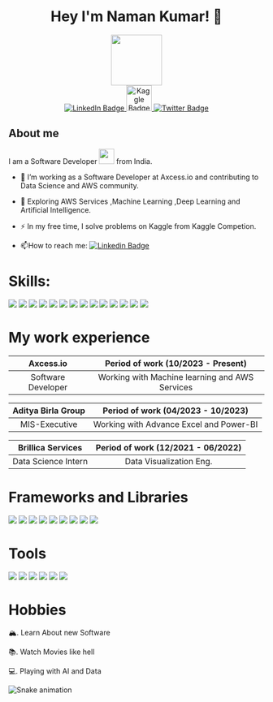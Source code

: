 <h1 align="center"> Hey I'm Naman Kumar! <span class="wave">👋 </span></h1>

<div id="header" align="center">
  <img src="https://media.giphy.com/media/M9gbBd9nbDrOTu1Mqx/giphy.gif" width="100"/>
</div>
<div align="center" id="badges">
  <a href="https://www.linkedin.com/in/naman-kumar-4b3b39197/">
    <img src="https://img.shields.io/badge/LinkedIn-blue?style=for-the-badge&logo=linkedin&logoColor=white" alt="LinkedIn Badge"/>
  </a>
  <a href="https://www.kaggle.com/namankr1812/code">
    <img height="50" src="https://tse4.mm.bing.net/th/id/OIP.V1ofn6mJ1viNqD250of3sQHaDt?pid=ImgDet&rs=1" alt="Kaggle Badge"/>
  </a>
  <a href="your-twitter-URL">
    <img src="https://img.shields.io/badge/Twitter-blue?style=for-the-badge&logo=twitter&logoColor=white" alt="Twitter Badge"/>
  </a>
</div>






<h2>About me </h2>

I am a Software Developer  <img src="https://media.giphy.com/media/WUlplcMpOCEmTGBtBW/giphy.gif" width="30"> from India.

- :telescope: I’m working as a Software Developer at Axcess.io and contributing to Data Science and AWS community.

- :seedling: Exploring AWS Services ,Machine Learning ,Deep Learning and Artificial Intelligence.

- :zap: In my free time, I solve problems on Kaggle from Kaggle Competion.

- :mailbox:How to reach me: [![Linkedin Badge](https://img.shields.io/badge/-kakbar-blue?style=flat&logo=Linkedin&logoColor=white)](https://www.linkedin.com/in/naman-kumar-4b3b39197/)

<h1>Skills:</h1>
  <p>
  <img src="https://img.shields.io/badge/Python-3776AB?style=for-the-badge&logo=python&logoColor=white" />
  <img src="https://img.shields.io/badge/Machine Learning-E34F26?style=for-the-badge&logo=Machine Learning5&logoColor=white" />
  <img src="https://img.shields.io/badge/Deep Learning-1572B6?style=for-the-badge&logo=Deep Learning3&logoColor=white" />
  <img src="https://img.shields.io/badge/SQL-323330?style=for-the-badge&logo=SQL&logoColor=F7DF1E" />
  <img src="https://img.shields.io/badge/Selinum-007ACC?style=for-the-badge&logo=Selinum&logoColor=white" />
  <img src="https://img.shields.io/badge/C-00599C?style=for-the-badge&logo=c&logoColor=white" />
  <img src="https://img.shields.io/badge/Computer-Vision-ED8B00?style=for-the-badge&logo=Computer-Vision&logoColor=white" />
  <img src="https://img.shields.io/badge/MS-Excel-777BB4?style=for-the-badge&logo=MS-Excel&logoColor=white" />
  <img src="https://img.shields.io/badge/Neural Network-FA7343?style=for-the-badge&logo=Neural Network&logoColor=white" />
  <img src="https://img.shields.io/badge/Azure-00ADD8?style=for-the-badge&logo=Azure&logoColor=white" />
  <img src="https://img.shields.io/badge/Hadoop-CC342D?style=for-the-badge&logo=Hadoop&logoColor=white" />
  <img src="https://img.shields.io/badge/Web-Scrapping-5E5C5C?style=for-the-badge&logo=Web-Scrapping&logoColor=white" />
  <img src="https://img.shields.io/badge/Power-BI-3776AB?style=for-the-badge&logo=Power-BI&logoColor=white" />
  <img src="https://img.shields.io/badge/AWS-3776AB?style=for-the-badge&logo=AWS&logoColor=white" />
</p>

<h1>My work experience</h1>


| Axcess.io | Period of work (10/2023 - Present) |
|:---------:|:----------------------------------:|
| Software Developer | Working with Machine learning and AWS Services |

| Aditya Birla Group | Period of work (04/2023 - 10/2023) |
|:---------:|:----------------------------------:|
| MIS-Executive | Working with Advance Excel and Power-BI |


| Brillica Services| Period of work (12/2021 - 06/2022) |
|:---------:|:----------------------------------:|
| Data Science Intern | Data Visualization Eng. |

<h1>Frameworks and Libraries</h1>
<p>
  <img src="https://img.shields.io/badge/TensorFlow-20232A?style=for-the-badge&logo=TensorFlow&logoColor=61DAFB" />
  <img src="https://img.shields.io/badge/Scikit-learn-339933?style=for-the-badge&logo=Scikit-learn&logoColor=white" />
  <img src="https://img.shields.io/badge/Keras-512BD4?style=for-the-badge&logo=Keras&logoColor=white" />
  <img src="https://img.shields.io/badge/Pandas-20232A?style=for-the-badge&logo=Pandas&logoColor=61DAFB" />
  <img src="https://img.shields.io/badge/PyTorch-4A4A55?style=for-the-badge&logo=PyTorch&logoColor=FF3E00" />
  <img src="https://img.shields.io/badge/Matplotlib-35495E?style=for-the-badge&logo=Matplotlib&logoColor=4FC08D" />
  <img src="https://img.shields.io/badge/Numpy-DD0031?style=for-the-badge&logo=Numpy&logoColor=white" />
  <img src="https://img.shields.io/badge/Seaborn-E23237?style=for-the-badge&logo=Seaborn&logoColor=white" />
  <img src="https://img.shields.io/badge/Theano-563D7C?style=for-the-badge&logo=Theano&logoColor=white" />
  
</p>
<h1>Tools</h1>
<p>
  <img src="https://img.shields.io/badge/SAS-007ACC?style=flat-square&logo=SAS&logoColor=white" />
  <img src="https://img.shields.io/badge/Apache Spark-0078D4?style=for-the-badge&logo=Apache Spark%20studio%20code&logoColor=white" />
  <img src="https://img.shields.io/badge/BigML-5C2D91?style=for-the-badge&logo=BigML%20studio&logoColor=white" />
  <img src="https://img.shields.io/badge/MatLab-66595C?style=for-the-badge&logo=MatLab&logoColor=white" />
  <img src="https://img.shields.io/badge/Excel-2C2255?style=for-the-badge&logo=Excel&logoColor=white" />
  <img src="https://img.shields.io/badge/TensorFlow-%23575757.svg?&style=for-the-badge&logo=TensorFlow-text&logoColor=important" />
</p>

<h1>Hobbies</h1>

🏔. Learn About new Software  

📚. Watch Movies like hell 

💻. Playing with AI and Data

![Snake animation](https://github.com/thepiyushmalhotra/thepiyushmalhotra/blob/output/github-contribution-grid-snake.svg)


<!---
Namankr1812/Namankr1812 is a ✨ special ✨ repository because its `README.md` (this file) appears on your GitHub profile.
You can click the Preview link to take a look at your changes.
--->
